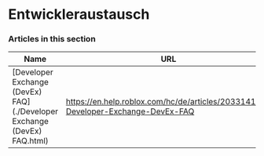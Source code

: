 # Entwickleraustausch  
### Articles in this section
Name|URL
-|-
[Developer Exchange (DevEx) FAQ](./Developer Exchange (DevEx) FAQ.html) |https://en.help.roblox.com/hc/de/articles/203314100-Developer-Exchange-DevEx-FAQ